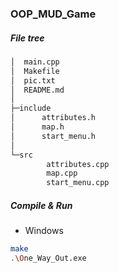 ### OOP_MUD_Game

##### File tree

````bash
│  main.cpp
│  Makefile
│  pic.txt
│  README.md
│
├─include
│      attributes.h
│      map.h
│      start_menu.h
│
└─src
        attributes.cpp
        map.cpp
        start_menu.cpp
````

##### Compile & Run

- Windows

````bash
make
.\One_Way_Out.exe
````

